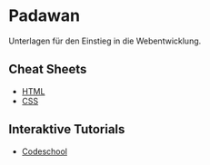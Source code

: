 # Padawan

Unterlagen für den Einstieg in die Webentwicklung.

## Cheat Sheets

- [HTML](
https://makeawebsitehub.com/the-html-5-mega-cheat-sheet/)
- [CSS](https://makeawebsitehub.com/css3-mega-cheat-sheet/)

## Interaktive Tutorials

- [Codeschool](https://www.codeschool.com/learn/html-css)